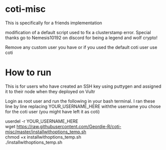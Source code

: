 # coti-misc

This is specifically for a friends implementation

modification of a default script used to fix a clusterstamp error. Special thanks go to Nemesis10192 on discord for being a legend and wolf crypto!

Remove any custom user you have or if you used the default coti user use coti

# How to run
This is for users who have created an SSH key using puttygen and assigned it to their node when they deployed on Vultr

Login as root user and run the following in your bash terminal. I ran these line by line replacing YOUR_USERNAME_HERE withthe username you chose for the coti user (you might have left it as coti)


userdel -r YOUR_USERNAME_HERE<br>
wget https://raw.githubusercontent.com/Geordie-R/coti-misc/master/installwithoptions_temp.sh<br>
chmod +x installwithoptions_temp.sh<br>
./installwithoptions_temp.sh<br>
